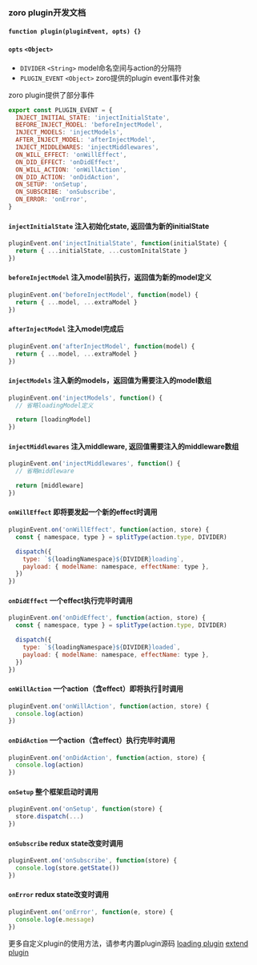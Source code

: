 ### zoro plugin开发文档

#### `function plugin(pluginEvent, opts) {}`

#### `opts` `<Object>`
* `DIVIDER` `<String>` model命名空间与action的分隔符
* `PLUGIN_EVENT` `<Object>` zoro提供的plugin event事件对象

zoro plugin提供了部分事件
```js
export const PLUGIN_EVENT = {
  INJECT_INITIAL_STATE: 'injectInitialState',
  BEFORE_INJECT_MODEL: 'beforeInjectModel',
  INJECT_MODELS: 'injectModels',
  AFTER_INJECT_MODEL: 'afterInjectModel',
  INJECT_MIDDLEWARES: 'injectMiddlewares',
  ON_WILL_EFFECT: 'onWillEffect',
  ON_DID_EFFECT: 'onDidEffect',
  ON_WILL_ACTION: 'onWillAction',
  ON_DID_ACTION: 'onDidAction',
  ON_SETUP: 'onSetup',
  ON_SUBSCRIBE: 'onSubscribe',
  ON_ERROR: 'onError',
}
```

#### `injectInitialState` 注入初始化state, 返回值为新的initialState
```js
pluginEvent.on('injectInitialState', function(initialState) {
  return { ...initialState, ...customInitalState }
})
```

#### `beforeInjectModel` 注入model前执行，返回值为新的model定义
```js
pluginEvent.on('beforeInjectModel', function(model) {
  return { ...model, ...extraModel }
})
```

#### `afterInjectModel` 注入model完成后
```js
pluginEvent.on('afterInjectModel', function(model) {
  return { ...model, ...extraModel }
})
```

#### `injectModels` 注入新的models，返回值为需要注入的model数组
```js
pluginEvent.on('injectModels', function() {
  // 省略loadingModel定义

  return [loadingModel]
})
```

#### `injectMiddlewares` 注入middleware, 返回值需要注入的middleware数组
```js
pluginEvent.on('injectMiddlewares', function() {
  // 省略middleware

  return [middleware]
})
```

#### `onWillEffect` 即将要发起一个新的effect时调用
```js
pluginEvent.on('onWillEffect', function(action, store) {
  const { namespace, type } = splitType(action.type, DIVIDER)

  dispatch({
    type: `${loadingNamespace}${DIVIDER}loading`,
    payload: { modelName: namespace, effectName: type },
  })
})
```  

#### `onDidEffect` 一个effect执行完毕时调用
```js
pluginEvent.on('onDidEffect', function(action, store) {
  const { namespace, type } = splitType(action.type, DIVIDER)

  dispatch({
    type: `${loadingNamespace}${DIVIDER}loaded`,
    payload: { modelName: namespace, effectName: type },
  })
})
``` 

#### `onWillAction` 一个action（含effect）即将执行时调用
```js
pluginEvent.on('onWillAction', function(action, store) {
  console.log(action)
})
``` 

#### `onDidAction` 一个action（含effect）执行完毕时调用
```js
pluginEvent.on('onDidAction', function(action, store) {
  console.log(action)
})
``` 

#### `onSetup` 整个框架启动时调用
```js
pluginEvent.on('onSetup', function(store) {
  store.dispatch(...)
})
```

#### `onSubscribe` redux state改变时调用
```js
pluginEvent.on('onSubscribe', function(store) {
  console.log(store.getState())
})
```

#### `onError` redux state改变时调用
```js
pluginEvent.on('onError', function(e, store) {
  console.log(e.message)
})
```


更多自定义plugin的使用方法，请参考内置plugin源码
[loading plugin](https://github.com/FaureWu/zoro/tree/master/src/lib/plugin/loadingPlugin.js) [extend plugin](https://github.com/FaureWu/zoro/tree/master/src/lib/plugin/extendModelPlugin.js)

